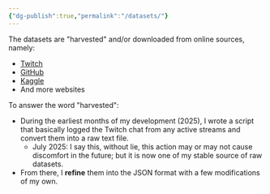 ```yaml
---
{"dg-publish":true,"permalink":"/datasets/"}
---
```


The datasets are "harvested" and/or downloaded from online sources, namely:
- [Twitch](https://www.twitch.tv/)
- [GitHub](https://github.com/)
- [Kaggle](https://www.kaggle.com/)
- And more websites

To answer the word "harvested":
- During the earliest months of my development (2025), I wrote a script that basically logged the Twitch chat from any active streams and convert them into a raw text file.
	- July 2025: I say this, without lie, this action may or may not cause discomfort in the future; but it is now one of my stable source of raw datasets.
- From there, I **refine** them into the JSON format with a few modifications of my own.